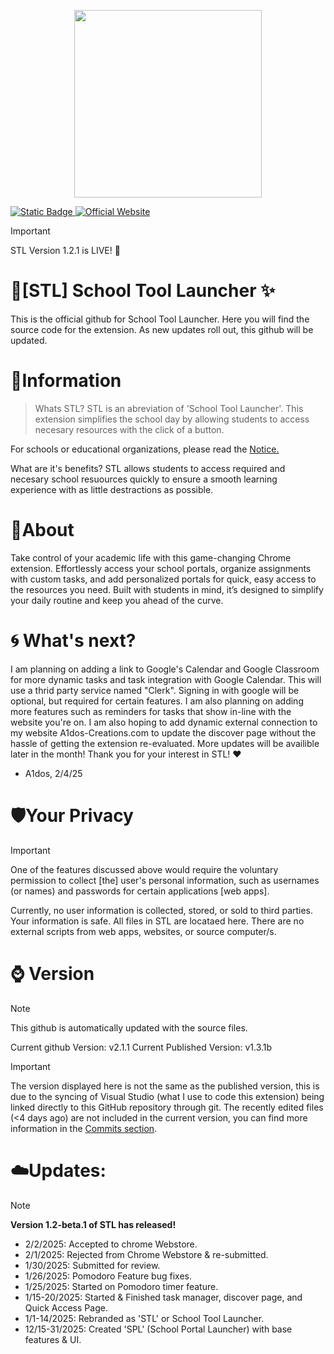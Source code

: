 <p align="center">
  <img src="https://github.com/user-attachments/assets/1b7f70aa-6314-4b1b-aa0e-f63d23eb71b0" width="300" height="300">
</p>

<a align="center" href="https://chromewebstore.google.com/detail/school-portal-launcher/pafdkffolelojifgeepmjjofdendeojf?authuser=0&hl=en">![Static Badge](https://img.shields.io/badge/v1.2.1%20-%20green?style=for-the-badge&label=Chrome%20Web%20Store)
</a>
<a align="center" href="https://a1dos-creations.com">![Official Website](https://img.shields.io/badge/Official%20Website%20-%20green?style=for-the-badge)</a>

>[!IMPORTANT]
>STL Version 1.2.1 is LIVE! 🎉

# 🚀[STL] School Tool Launcher ✨
<P>This is the official github for School Tool Launcher. Here you will find the source code for the extension. 
As new updates roll out, this github will be updated. </P>  

# 📑Information
> Whats STL?
STL is an abreviation of 'School Tool Launcher'. This extension simplifies the school day by allowing students to access necesary resources with the click of a button.

For schools or educational organizations, please read the [Notice.](./NOTICE.md)

What are it's benefits?
STL allows students to access required and necesary school resuources quickly to ensure a smooth learning experience with as little destractions as possible.  

# 🧾About
Take control of your academic life with this game-changing Chrome extension. Effortlessly access your school portals, organize assignments with custom tasks, and add personalized portals for quick, easy access to the resources you need. Built with students in mind, it’s designed to simplify your daily routine and keep you ahead of the curve.

# 🌀 What's next?
I am planning on adding a link to Google's Calendar and Google Classroom for more dynamic tasks and task integration with Google Calendar. This will use a thrid party service named "Clerk". Signing in with google will be optional, but required for certain features. I am also planning on adding more features such as reminders for tasks that show in-line with the website you're on. I am also hoping to add dynamic external connection to my website A1dos-Creations.com to update the discover page without the hassle of getting the extension re-evaluated. More updates will be availible later in the month! Thank you for your interest in STL! ❤️

- A1dos, 2/4/25

# 🛡️Your Privacy
>[!IMPORTANT]
>One of the features discussed above would require the voluntary permission to collect [the] user's personal information, such as usernames (or names) and passwords for certain applications [web apps].

Currently, no user information is collected, stored, or sold to third parties. Your information is safe. All files in STL are locataed here. There are no external scripts from web apps, websites, or source computer/s.  


# ⌚ Version
>[!NOTE]
>  This github is automatically updated with the source files.

Current github Version: v2.1.1
Current Published Version: v1.3.1b

>[!IMPORTANT]
>The version displayed here is not the same as the published version, this is due to the syncing of Visual Studio (what I use to code this extension) being linked directly to this GitHub repository through git. The recently edited files (<4 days ago) are not included in the current version, you can find more information in the [Commits section](https://github.com/A1dos-Creations/STL/commits/main/).


# ☁️Updates:
>[!NOTE]
> **Version 1.2-beta.1 of STL has released!**

- 2/2/2025: Accepted to chrome Webstore.
- 2/1/2025: Rejected from Chrome Webstore & re-submitted.
- 1/30/2025: Submitted for review.
- 1/26/2025: Pomodoro Feature bug fixes.
- 1/25/2025: Started on Pomodoro timer feature.
- 1/15-20/2025: Started & Finished task manager, discover page, and Quick Access Page.
- 1/1-14/2025: Rebranded as 'STL' or School Tool Launcher.
- 12/15-31/2025: Created 'SPL' (School Portal Launcher) with base features & UI.
